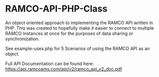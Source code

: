 # RAMCO-API-PHP-Class
An object oriented approach to implementing the RAMCO API written in PHP. This was created to hopefully make it easier to connect to multiple RAMCO Instances at once for the purposes of data sharing or synchronization.

See example-uses.php for 5 Scenarios of using the RAMCO API as an object.

Full API Documentation can be found here:
https://api.ramcoams.com/api/v2/ramco_api_v2_doc.pdf
